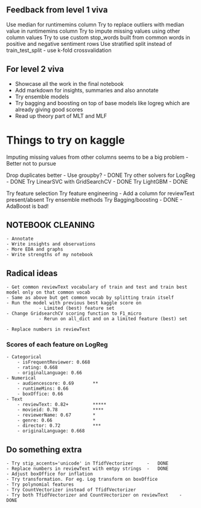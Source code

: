 ## Feedback from level 1 viva

Use median for runtimemins column
Try to replace outliers with median value in runtimemins column
Try to impute missing values using other column values
Try to use custom stop_words built from common words in positive and negative sentiment rows
Use stratified split instead of train_test_split - use k-fold crossvalidation


## For level 2 viva
- Showcase all the work in the final notebook
- Add markdown for insights, summaries and also annotate
- Try ensemble models 
- Try bagging and boosting on top of base models like logreg which are already giving good scores
- Read up theory part of MLT and MLF



# Things to try on kaggle

Imputing missing values from other columns seems to be a big problem - Better not to pursue

Drop duplicates better - Use groupby?	-	DONE
Try other solvers for LogReg		-	DONE
Try LinearSVC with GridSearchCV		-	DONE
Try LightGBM				-	DONE

Try feature selection
Try feature engineering		-	Add a column for reviewText present/absent
Try ensemble methods
Try Bagging/boosting		-	DONE	-	AdaBoost is bad!


## NOTEBOOK CLEANING
	- Annotate
	- Write insights and observations
	- More EDA and graphs
	- Write strengths of my notebook


## Radical ideas
	- Get common reviewText vocabulary of train and test and train best model only on that common vocab
	- Same as above but get common vocab by splitting train itself
	- Run the model with previous best kaggle score on
				- Limited (best) feature set
	- Change GridsearchCV scoring function to F1_micro
				- Rerun on all_dict and on a limited feature (best) set 

	- Replace numbers in reviewText

### Scores of each feature on LogReg
	- Categorical  
		- isFrequentReviewer: 0.668
		- rating: 0.668
		- originalLanguage: 0.66
	- Numerical  
		- audiencescore: 0.69		**
		- runtimeMins: 0.66
		- boxOffice: 0.66
	- Text  
		- reviewText: 0.82+			*****
		- movieid: 0.78				****
		- reviewerName: 0.67		*
		- genre: 0.66				*
		- director: 0.72			***
		- originalLanguage: 0.668		


## Do something extra
	- Try stip_accents='unicode' in TfidfVectorizer		-	DONE
	- Replace numbers in reviewText with emtpy strings	-	DONE
	- Adjust boxOffice for inflation 
	- Try transformation. For eg. Log transform on boxOffice 
	- Try polynomial features
	- Try CountVectorizer instead of TfidfVectorizer
	- Try both TfidfVectorizer and CountVectorizer on reviewText	-	DONE